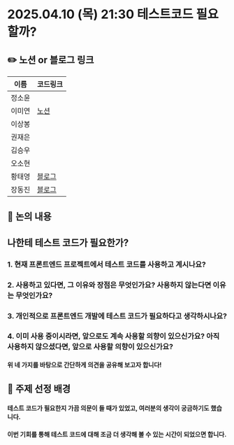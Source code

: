 # 2025.04.10 (목) 21:30 테스트코드 필요할까?

## ✏️ 노션 or 블로그 링크

| 이름   | 코드링크                                                                                                                         |
| ------ | -------------------------------------------------------------------------------------------------------------------------------- |
| 정소윤 |                                                                                                                                  |
| 이미연 | [노션](https://miori-space.notion.site/1d15d43d43d880768ba6ce0ac1790a7e?pvs=4)                                                   |
| 이상봉 |                                                                                                                                  |
| 권재은 |                                                                                                                                  |
| 김승우 |                                                                                                                                  |
| 오소현 |                                                                                                                                  |
| 황태영 | [블로그](https://velog.io/@hty0525/%ED%85%8C%EC%8A%A4%ED%8A%B8-%EC%BD%94%EB%93%9C%EA%B0%80-%ED%95%84%EC%9A%94%ED%95%9C%EA%B0%80) |
| 장동진 | [블로그](https://velog.io/@exciting_road/나한테-테스트-코드가-필요한가)                                                          |

## 📢 논의 내용

## 나한테 테스트 코드가 필요한가?

### 1. 현재 프론트엔드 프로젝트에서 테스트 코드를 사용하고 계시나요?

### 2. 사용하고 있다면, 그 이유와 장점은 무엇인가요? 사용하지 않는다면 이유는 무엇인가요?

### 3. 개인적으로 프론트엔드 개발에 테스트 코드가 필요하다고 생각하시나요?

### 4. 이미 사용 중이시라면, 앞으로도 계속 사용할 의향이 있으신가요? 아직 사용하지 않으셨다면, 앞으로 사용할 의향이 있으신가요?

#### 위 네 가지를 바탕으로 간단하게 의견을 공유해 보고자 합니다!

## 🤔 주제 선정 배경

#### 테스트 코드가 필요한지 가끔 의문이 들 때가 있었고, 여러분의 생각이 궁금하기도 했습니다.

#### 이번 기회를 통해 테스트 코드에 대해 조금 더 생각해 볼 수 있는 시간이 되었으면 합니다.
